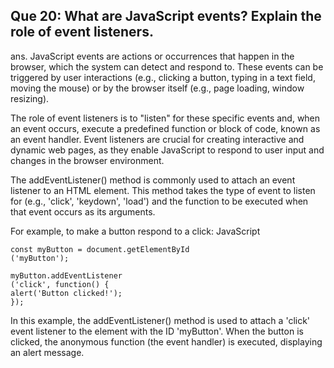  ## Que 20: What are JavaScript events? Explain the role of event listeners.

 ans. JavaScript events are actions or occurrences that happen in the browser, which the system can detect and respond to. These events can be triggered by user interactions (e.g., clicking a button, typing in a text field, moving the mouse) or by the browser itself (e.g., page loading, window resizing).

The role of event listeners is to "listen" for these specific events and, when an event occurs, execute a predefined function or block of code, known as an event handler. Event listeners are crucial for creating interactive and dynamic web pages, as they enable JavaScript to respond to user input and changes in the browser environment.

The addEventListener() method is commonly used to attach an event listener to an HTML element. This method takes the type of event to listen for (e.g., 'click', 'keydown', 'load') and the function to be executed when that event occurs as its arguments. 

For example, to make a button respond to a click:
JavaScript

    const myButton = document.getElementById
    ('myButton');

    myButton.addEventListener
    ('click', function() {
    alert('Button clicked!');
    });
    
In this example, the addEventListener() method is used to attach a 'click' event listener to the element with the ID 'myButton'. When the button is clicked, the anonymous function (the event handler) is executed, displaying an alert message.